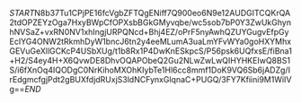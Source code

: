 $START$N8b37Tu1CPjPE16fcVgbZFTQgENiff7Q900eo6N9e12AUDGITCQKrQA2tdOPZEYzOga7HxyBWpCfOPXsbBGkGMyvqbe/wc5sob7bP0Y3ZwUkGhynhNVSaZ+vxRN0NV1xhIngjURPQNcd+Bhj4EZ/oPrF5nyAwhQZUYGugvEfpGyEcIYG4ONW2tRkmhDyW1bncJ6tn2y4eeMLumA3uaLmYFvWYa0goHXYMhxGEVuGeXllGCKcP4USbXUg/t1b8Rx1P4DwKnESkpcS/P56psk6UQfxsE/fiBna1+H2/S4ey4H+X6QvwDE8DhvOQAPObeQ2Gu2NLwZwLwQIHYHKEIwQ8BS1S/i6fXnOq4IQODgC0NrKihoMXOhKIybTe1Hl6cc8mmf1DoK9VQ6Sb6jADZg/IrEdgmcfgjPdt2gBUXfdjdRUxjS3ldNCFynxGlqnaC+PUGQ/3FY7Kfiini9M1WiIVg==$END$